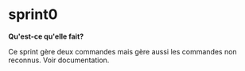 # sprint0

**Qu'est-ce qu'elle fait?**

Ce sprint gère deux commandes mais gère aussi les commandes non reconnus. Voir documentation.
